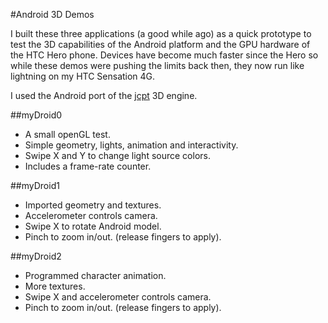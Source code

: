 #Android 3D Demos

I built these three applications (a good while ago) as a quick prototype to test the 3D capabilities of the Android platform and the GPU hardware of the HTC Hero phone. Devices have become much faster since the Hero so while these demos were pushing the limits back then, they now run like lightning on my HTC Sensation 4G.

I used the Android port of the [jcpt](http://www.jpct.net/) 3D engine.

##myDroid0
* A small openGL test.
* Simple geometry, lights, animation and interactivity.
* Swipe X and Y to change light source colors.
* Includes a frame-rate counter.

##myDroid1
* Imported geometry and textures.
* Accelerometer controls camera.
* Swipe X to rotate Android model.
* Pinch to zoom in/out. (release fingers to apply).

##myDroid2
* Programmed character animation.
* More textures.
* Swipe X and accelerometer controls camera.
* Pinch to zoom in/out. (release fingers to apply).